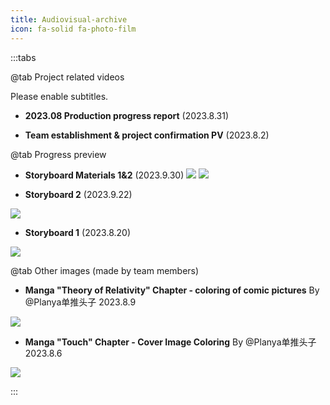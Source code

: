 ```yaml
---
title: Audiovisual-archive
icon: fa-solid fa-photo-film
---
```

:::tabs

@tab Project related videos

<HopeIcon icon="play" color="rgb(0, 196, 244)" /> Please enable subtitles.

- **2023.08 Production progress report** (2023.8.31)
<YouTube id="GIgHQmar1Zg" />

- **Team establishment & project confirmation PV** (2023.8.2)
<YouTube id="AR9kq_hEnA0" />

@tab Progress preview
- **Storyboard Materials 1&2** (2023.9.30)
![](https://pic.mufeng086.com/i/2023/10/02/pnigan.webp)
![](https://pic.mufeng086.com/i/2023/10/02/pnid2u.webp)

- **Storyboard 2** (2023.9.22)
 
![](https://pic.mufeng086.com/i/2023/09/24/kn40am.webp)

- **Storyboard 1** (2023.8.20)

![](https://pic.mufeng086.com/i/2023/09/24/kn5csm.webp)

@tab Other images (made by team members)
- **Manga "Theory of Relativity" Chapter - coloring of comic pictures**
By @Planya单推头子
2023.8.9

![](https://pic.mufeng086.com/i/2023/09/24/kn4j9k.webp)

- **Manga "Touch" Chapter - Cover Image Coloring**
By @Planya单推头子
2023.8.6

![](https://pic.mufeng086.com/i/2023/09/24/kn4vu8.webp)

:::